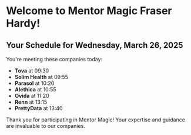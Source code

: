 # Welcome to Mentor Magic Fraser Hardy!

## Your Schedule for Wednesday, March 26, 2025

You're meeting these companies today:

- **Tova** at 09:30
- **Solim Health** at 09:55
- **Parasol** at 10:20
- **Alethica** at 10:55
- **Ovida** at 11:20
- **Renn** at 13:15
- **PrettyData** at 13:40


Thank you for participating in Mentor Magic! Your expertise and guidance are invaluable to our companies.
